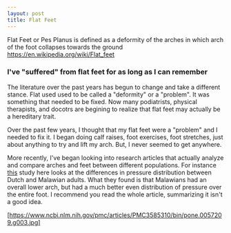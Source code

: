 ```yaml
---
layout: post
title: Flat Feet 
---
```


Flat Feet or Pes Planus is defined as a deformity of the arches in which arch of the foot collapses towards the ground
https://en.wikipedia.org/wiki/Flat_feet

### I've "suffered" from flat feet for as long as I can remember
The literature over the past years has begun to change and take a different stance. Flat used used to be called a "deformity" or
a "problem". It was something that needed to be fixed. Now many podiatrists, physical therapists, and docotrs are begining to realize
that flat feet may actually be a hereditary trait.

Over the past few years, I thought that my flat feet were a "problem" and I needed to fix it. I began doing calf raises, foot exercises,
foot stretches, just about anything to try and lift my arch. But, I never seemed to get anywhere.

More recently, I've began looking into research articles that actually analyze and compare arches and feet between different
populations. For instance [this](https://www.ncbi.nlm.nih.gov/pmc/articles/PMC3585310/) study here looks at the differences in
pressure distribution between Dutch and Malawian adults. What they found is that Malawians had an overall lower arch, but had a
much better even distribution of pressure over the entire foot. I recommend you read the whole article, summarizing it isn't a good idea.

[https://www.ncbi.nlm.nih.gov/pmc/articles/PMC3585310/bin/pone.0057209.g003.jpg]

